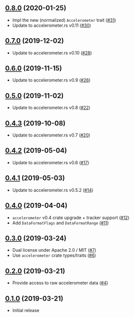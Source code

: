 ## [0.8.0] (2020-01-25)

- Impl the new (normalized) `Accelerometer` trait ([#31])
- Update to accelerometer.rs v0.11 ([#30])

## [0.7.0] (2019-12-02)

- Update to accelerometer.rs v0.10 ([#28])

## [0.6.0] (2019-11-15)

- Update to accelerometer.rs v0.9 ([#26])

## [0.5.0] (2019-11-02)

- Update to accelerometer.rs v0.8 ([#22])

## [0.4.3] (2019-10-08)

- Update to accelerometer.rs v0.7 ([#20])

## [0.4.2] (2019-05-04)

- Update to accelerometer.rs v0.6 ([#17])

## [0.4.1] (2019-05-03)

- Update to accelerometer.rs v0.5.2 ([#14])

## [0.4.0] (2019-04-04)

- `accelerometer` v0.4 crate upgrade + tracker support ([#12])
-  Add `DataFormatFlags` and `DataFormatRange` ([#11])

## [0.3.0] (2019-03-24)

- Dual license under Apache 2.0 / MIT ([#7])
- Use `accelerometer` crate types/traits ([#6])

## [0.2.0] (2019-03-21)

- Provide access to raw accelerometer data ([#4])

## [0.1.0] (2019-03-21)

- Initial release

[0.8.0]: https://github.com/NeoBirth/ADXL343.rs/pull/32
[#31]: https://github.com/NeoBirth/ADXL343.rs/pull/31
[#30]: https://github.com/NeoBirth/ADXL343.rs/pull/30
[0.7.0]: https://github.com/NeoBirth/ADXL343.rs/pull/29
[#28]: https://github.com/NeoBirth/ADXL343.rs/pull/28
[0.6.0]: https://github.com/NeoBirth/ADXL343.rs/pull/27
[#26]: https://github.com/NeoBirth/ADXL343.rs/pull/26
[0.5.0]: https://github.com/NeoBirth/ADXL343.rs/pull/23
[#22]: https://github.com/NeoBirth/ADXL343.rs/pull/22
[0.4.3]: https://github.com/NeoBirth/ADXL343.rs/pull/21
[#20]: https://github.com/NeoBirth/ADXL343.rs/pull/20
[0.4.2]: https://github.com/NeoBirth/ADXL343.rs/pull/19
[#17]: https://github.com/NeoBirth/ADXL343.rs/pull/17
[0.4.1]: https://github.com/NeoBirth/ADXL343.rs/pull/15
[#14]: https://github.com/NeoBirth/ADXL343.rs/pull/14
[0.4.0]: https://github.com/NeoBirth/ADXL343.rs/pull/13
[#12]: https://github.com/NeoBirth/ADXL343.rs/pull/12
[#11]: https://github.com/NeoBirth/ADXL343.rs/pull/11
[0.3.0]: https://github.com/NeoBirth/ADXL343.rs/pull/8
[#7]: https://github.com/NeoBirth/ADXL343.rs/pull/7
[#6]: https://github.com/NeoBirth/ADXL343.rs/pull/6
[0.2.0]: https://github.com/NeoBirth/ADXL343.rs/pull/5
[#4]: https://github.com/NeoBirth/ADXL343.rs/pull/4
[0.1.0]: https://github.com/NeoBirth/ADXL343.rs/pull/3
